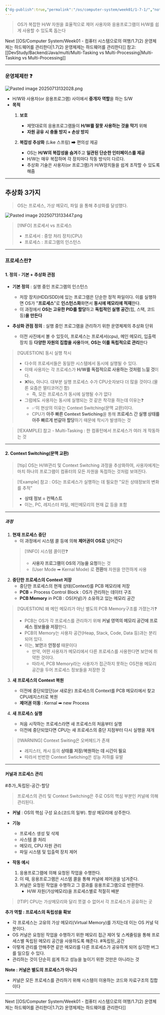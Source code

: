 ```yaml
---
{"dg-publish":true,"permalink":"/os/computer-system/week01/1-7-1/","noteIcon":"","created":"2025-07-13T13:03:16.452+09:00","updated":"2025-07-15T15:55:35.688+09:00"}
---
```



> OS가 복잡한 H/W 자원을 효율적으로 제어
> 사용자와 응용프로그램이 H/W를 쉽게 사용할 수 있도록 돕는다 

Next [[OS/Computer System/Week01 - 컴퓨터 시스템으로의 여행/1.7(2) 운영체제는 하드웨어를 관리한다\|1.7(2) 운영체제는 하드웨어를 관리한다]]
참고: [[DevStudy/Backend/Java/multi/Multi-Tasking vs Multi-Processing\|Multi-Tasking vs Multi-Processing]]

---
### 운영체제란 ❓
![Pasted image 20250713132028.png](/img/user/supporter/image/Pasted%20image%2020250713132028.png)

- H/W와 사용자(or 응용프로그램) 사이에서 **중개자 역할**을 하는 S/W
- **목적**
	1. **보호**
		- 제멋대로의 응용프로그램들이 **H/W를 잘못 사용하는 것을 막기** 위해 
		- **자원 공유 시 충돌 방지 + 손상 방지** 
		  
	2. **복잡성 추상화** (Like 스프링) ➡ 편의성 제공
		- OS는 **H/W의 복잡성을 숨겨**주고 **일관된 단순한 인터페이스를 제공**
		- H/W는 매우 복잡하며 각 장치마다 작동 방식이 다르다.
		- 추상화 기술은 사용자(or 프로그램)가 H/W장치들을 쉽게 조작할 수 있도록 해줌 

---
## 추상화 3가지 
> OS는 프로세스, 가상 메모리, 파일 을 통해 추상화를 달성했다.

![Pasted image 20250713133447.png](/img/user/supporter/image/Pasted%20image%2020250713133447.png)
> [!INFO] 프로세서 vs 프로세스
> - 프로세서 : 중앙 처리 장치(CPU)
> - 프로세스 : 프로그램의 인스턴스 

---
### 프로세스란❓

#### 1. 정의 - 기본 + 추상화 관점 
- **기본 정의** : 실행 중인 프로그램의 인스턴스 
	- 저장 장치(HDD/SDD)에 있는 프로그램은 단순한 정적 파일이다. 이를 실행하면 OS가 "**프로세스**"로 **인스턴스화**화면서 **동시에 메모리에 적재**한다.
	- 이 과정에서 **OS는 고유한 PID를 할당**하고 **독립적인 실행 공간**(힙, 스택, 코드 등)**을 만든다** 
	  
- **추상화 관점 정의** : 실행 중인 프로그램을 관리하기 위한 운영체제의 추상화 단위
	- 이전 사진에서 볼 수 있듯이, 프로세스는 프로세서(cpu), 메인 메모리, 입출력 장치 등 **다양한 자원의 집합을 사용**하며, **OS는 이를 독립적으로 관리**한다 

>[!QUESTION] 동시 실행 착시 
>- 다수의 프로세서들은 동일한 시스템에서 동시에 실행될 수 있다.
>- 이때 사용자는 각 프로세스가 **H/W를 독접적으로 사용하는 것처럼 느낄 것**이다.
>- ❌No, 아니다. 대부분 실행 프로세스 수가 CPU숫자보다 더 많을 것이다.(물론 요즘은 멀티코어긴 함)
>	- 즉, 모든 프로세스가 동시에 실행될 수가 없다
>- 그럼에도 사용자는 동시에 실행되는 것 같은 착각을 하는데 이유는❓
>	- ✅이 현상의 이유는 Context Switching(문맥 교환)이다.
>	- CPU가 **아주 빠른 Context Swtiching**을 통해 **프로세스 간 실행 상태를 아주 빠르게 번갈아 할당**하기 때문에 착시가 발생하는 것 

>[!EXAMPLE] 참고 - Multi-Tasking : 한 컴퓨턴에서 프로세스가 여러 개 작동하는 것

---
#### 2. Context Switching(문맥 교환)
>[!tip] OS는 H/W관리 및 Context Switching 과정을 추상화하여, 사용자에게는 마치 하나의 프로그램이 컴퓨터의 모든 자원을 독접하는 것처럼 보여진다.

>[!Example] 참고 : OS는 프로세스가 실행하는 데 필요한 "모든 상태정보의 변화를 추적"
>- **상태 정보 = 컨텍스트** 
>- 이는, PC, 레지스터 파일, 메인메모리의 현재 값 등을 포함 
---
##### 과정 
1. **현재 프로세스 중단** 
	- 이 과정에서 시스템 콜 등에 의해 **제어권이 OS로** 넘어간다
 	> [!INFO] 시스템 콜이란❓
 	> - **사용자 프로그램이 OS의 기능을 요청**하는 것 
 	> - (User Mode ➡ Kernal Mode) 로 **전환**해 자원을 안전하게 사용 
2. **중단한 프로세스의 Context 저장** 
	- 중단한 프로세스의 현재 상태(Context)를 PCB 메모리에 저장 
	- **PCB** = Process Control Block : OS가 관리하는 데이터 구조 
	- **PCB Memory** in PCB : OS(커널)가 소유하고 있는 메모리 공간

>[!QUESTION] 왜 메인 메모리가 아닌 별도의 PCB Memory구조를 가졌는가❓
>- PCB는 OS가 각 프로세스를 관리하기 위해 **커널 영역의 메모리 공간에 프로세스 정보들을 저장**한다.
>- PCB의 Memory는 사용자 공간(Heap, Stack, Code, Data 등)과는 분리되어 있다.
>- 이는, **보안**과 **안정성** 때문이다
>	- 만약, 어떤 사용자가 메모리에서 다른 프로세스를 사용한다면 보안에 취약한 것이다.
>	- 따라서, PCB Memory라는 사용자가 접근하지 못하는 OS전용 메모리 공간을 두어 프로세스 정보들을 저장한 것 

3. **새 프로세스의 Context 복원** 
	- 이전에 중단되었던(or 새로운) 프로세스의 Context를 PCB 메모리에서 찾고 CPU레지스터로 복원 
	- **제어권 이동** : Kernal ➡ new Process 
	  	  
4. **새 프로세스 실행** 
	- 처음 시작하는 프로세스라면 새 프로세스의 처음부터 실행 
	- 이전에 중단되었다면 CPU는 새 프로세스의 중단 지점부터 다시 실행을 재개 

> [!WARNING] Context Switing은 오버헤드가 존재 
> - 레지스터, 캐시 등의 **상태를 저장/복원하는 데 시간이 필요** 
> - 따라서 빈번한 Context Swtiching은 성능 저하를 유발 



---

#### 커널과 프로세스 관리 

#추가_독립된-공간-할당 

> 프로세스의 관리 및 Context Switching은 주로 OS의 핵심 부분인 커널에 의해 관리된다.

- **커널** :  OS의 핵심 구성 요소(코드의 일부). 항상 메모리에 상주한다.
- **기능**
	- 프로세스 생성 및 삭제 
	- 사스템 콜 처리 
	- 메모리, CPU 자원 관리 
	- 파일 시스템 및 입출력 장치 제어 

- **작동 예시**
	1. 응용프로그램에 의해 요청된 작업을 수행한다. 
	2. 이 때, 응용프로그램은 시스템 콜을 통해 커널에 제어권을 넘겨준다.
	3. 커널은 요청된 작업을 수행하고 그 결과를 응용프로그램으로 반환한다.
		- H/W 자원(가상메모리)을 프로세스별로 적절히 배분 

> [!TIP] CPU는 가상메모리와 달리 쪼갤 수 없어서 각 프로세스가 공유하는 곳 

**추가 역할 : 프로세스의 독립성을 확보** 
- 각 프로세스는 고유의 가상 메모리(Virtual Memory)를 가지는데 이는 OS 커널 덕분이다.
- OS 커널은 요청된 작업을 수행하기 위한 메모리 접근 제어 및 스케쥴링을 통해 프로세스별 독립된 메모리 공간을 사용하도록 해준다. #독립된_공간
- 이렇게 관리를 안해주면 같은 메모리를 다른 프로세스가 공유하게 되어 심각한 버그를 일으킬 수 있다.
- 관리하는 것이 단순히 쉽게 하고 성능을 높이기 위한 것만은 아니라는 것


**Note : 커널은 별도의 프로세스가 아니다**
-  커널은 모든 프로세스를 관리하기 위해 시스템이 이용하는 코드와 자료구조의 집합이다

---

Next [[OS/Computer System/Week01 - 컴퓨터 시스템으로의 여행/1.7(2) 운영체제는 하드웨어를 관리한다\|1.7(2) 운영체제는 하드웨어를 관리한다]]